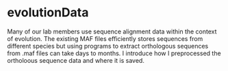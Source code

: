 # evolutionData
Many of our lab members use sequence alignment data within the context of evolution. The existing MAF files efficiently stores sequences from different species but using programs to extract orthologous sequences from .maf files can take days to months. I introduce how I preprocessed the ortholoous sequence data and where it is saved.
